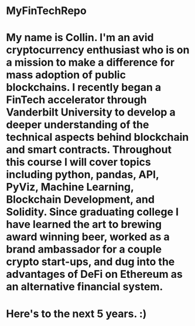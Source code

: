 # MyFinTechRepo

#  My name is Collin. I'm an avid cryptocurrency enthusiast who is on a mission to make a difference for mass adoption of public blockchains. I recently began a FinTech accelerator through Vanderbilt University to develop a deeper understanding of the technical aspects behind blockchain and smart contracts. Throughout this course I will cover topics including python, pandas, API, PyViz, Machine Learning, Blockchain Development, and Solidity. Since graduating college I have learned the art to brewing award winning beer, worked as a brand ambassador for a couple crypto start-ups, and dug into the advantages of DeFi on Ethereum as an alternative financial system.

#  Here's to the next 5 years. :)
